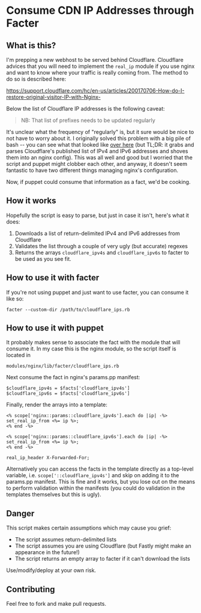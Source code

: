 # Consume CDN IP Addresses through Facter

## What is this?

I'm prepping a new webhost to be served behind Cloudflare. Cloudflare advices that you will need to implement the `real_ip` module if you use nginx and want to know where your traffic is really coming from. The method to do so is described here:

https://support.cloudflare.com/hc/en-us/articles/200170706-How-do-I-restore-original-visitor-IP-with-Nginx-

Below the list of Cloudflare IP addresses is the following caveat:

> NB: That list of prefixes needs to be updated regularly

It's unclear what the frequency of "regularly" is, but it sure would be nice to not have to worry about it. I originally solved this problem with a big pile of bash -- you can see what that looked like [over here](https://github.com/byronwolfman/real_ip_hydrator) (but TL;DR: it grabs and parses Cloudflare's published list of IPv4 and IPv6 addresses and shoves them into an nginx config). This was all well and good but I worried that the script and puppet might clobber each other, and anyway, it doesn't seem fantastic to have two different things managing nginx's configuration.

Now, if puppet could consume that information as a fact, we'd be cooking.

## How it works

Hopefully the script is easy to parse, but just in case it isn't, here's what it does:

1. Downloads a list of return-delimited IPv4 and IPv6 addresses from Cloudflare
1. Validates the list through a couple of very ugly (but accurate) regexes
1. Returns the arrays `cloudflare_ipv4s` and `cloudflare_ipv6s` to facter to be used as you see fit.

## How to use it with facter

If you're not using puppet and just want to use facter, you can consume it like so:

    facter --custom-dir /path/to/cloudflare_ips.rb

## How to use it with puppet

It probably makes sense to associate the fact with the module that will consume it. In my case this is the nginx module, so the script itself is located in

    modules/nginx/lib/facter/cloudflare_ips.rb

Next consume the fact in nginx's params.pp manifest:

    $cloudflare_ipv4s = $facts['cloudflare_ipv4s']
    $cloudflare_ipv6s = $facts['cloudflare_ipv6s']

Finally, render the arrays into a template:

    <% scope['nginx::params::cloudflare_ipv4s'].each do |ip| -%>
    set_real_ip_from <%= ip %>;
    <% end -%>

    <% scope['nginx::params::cloudflare_ipv6s'].each do |ip| -%>
    set_real_ip_from <%= ip %>;
    <% end -%>

    real_ip_header X-Forwarded-For;

Alternatively you can access the facts in the template directly as a top-level variable, i.e. `scope['::cloudflare_ipv4s']` and skip on adding it to the params.pp manifest. This is fine and it works, but you lose out on the means to perform validation within the manifests (you could do validation in the templates themselves but this is ugly).

## Danger

This script makes certain assumptions which may cause you grief:

- The script assumes return-delimited lists
- The script assumes you are using Cloudflare (but Fastly might make an appearance in the future!)
- The script returns an empty array to facter if it can't download the lists

Use/modify/deploy at your own risk.

## Contributing

Feel free to fork and make pull requests.
